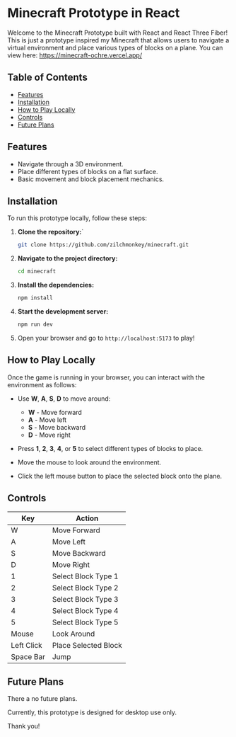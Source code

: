 # Minecraft Prototype in React

Welcome to the Minecraft Prototype built with React and React Three Fiber! This is just a prototype inspired my Minecraft that allows users to navigate a virtual environment and place various types of blocks on a plane. You can view here: https://minecraft-ochre.vercel.app/

## Table of Contents

- [Features](#features)
- [Installation](#installation)
- [How to Play Locally](#how-to-play-locally)
- [Controls](#controls)
- [Future Plans](#future-plans)

## Features

- Navigate through a 3D environment.
- Place different types of blocks on a flat surface.
- Basic movement and block placement mechanics.

## Installation

To run this prototype locally, follow these steps:

1. **Clone the repository:**`

   ```bash
   git clone https://github.com/zilchmonkey/minecraft.git
   ```

2. **Navigate to the project directory:**

   ```bash
   cd minecraft
   ```

3. **Install the dependencies:**

   ```bash
   npm install
   ```

4. **Start the development server:**

   ```bash
   npm run dev
   ```

5. Open your browser and go to `http://localhost:5173` to play!

## How to Play Locally

Once the game is running in your browser, you can interact with the environment as follows:

- Use **W**, **A**, **S**, **D** to move around:

  - **W** - Move forward
  - **A** - Move left
  - **S** - Move backward
  - **D** - Move right

- Press **1**, **2**, **3**, **4**, or **5** to select different types of blocks to place.

- Move the mouse to look around the environment.

- Click the left mouse button to place the selected block onto the plane.

## Controls

| Key        | Action               |
| ---------- | -------------------- |
| W          | Move Forward         |
| A          | Move Left            |
| S          | Move Backward        |
| D          | Move Right           |
| 1          | Select Block Type 1  |
| 2          | Select Block Type 2  |
| 3          | Select Block Type 3  |
| 4          | Select Block Type 4  |
| 5          | Select Block Type 5  |
| Mouse      | Look Around          |
| Left Click | Place Selected Block |
| Space Bar  | Jump                 |

## Future Plans

There a no future plans.

Currently, this prototype is designed for desktop use only.

Thank you!
